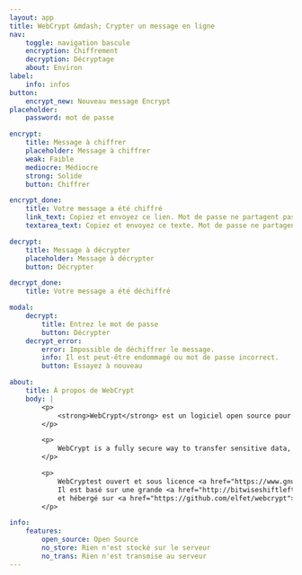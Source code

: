 ```yaml
---
layout: app
title: WebCrypt &mdash; Crypter un message en ligne
nav:
    toggle: navigation bascule
    encryption: Chiffrement
    decryption: Décryptage
    about: Environ
label:
    info: infos
button:
    encrypt_new: Nouveau message Encrypt
placeholder:
    password: mot de passe

encrypt:
    title: Message à chiffrer
    placeholder: Message à chiffrer
    weak: Faible
    mediocre: Médiocre
    strong: Solide
    button: Chiffrer

encrypt_done:
    title: Votre message a été chiffré
    link_text: Copiez et envoyez ce lien. Mot de passe ne partagent pas le même canal que le lien.
    textarea_text: Copiez et envoyez ce texte. Mot de passe ne partagent pas le même canal que le texte.

decrypt:
    title: Message à décrypter
    placeholder: Message à décrypter
    button: Décrypter

decrypt_done:
    title: Votre message a été déchiffré

modal:
    decrypt:
        title: Entrez le mot de passe
        button: Décrypter
    decrypt_error:
        error: Impossible de déchiffrer le message.
        info: Il est peut-être endommagé ou mot de passe incorrect.
        button: Essayez à nouveau

about:
    title: À propos de WebCrypt
    body: |
        <p>
            <strong>WebCrypt</strong> est un logiciel open source pour crypter les messages dans le navigateur.
        </p>

        <p>
            WebCrypt is a fully secure way to transfer sensitive data, as no messages are stored on the server and  encryption does not require any data to be transmitted to the server, the whole encryption process is happening in your browser.
        </p>

        <p>
            WebCryptest ouvert et sous licence <a href="https://www.gnu.org/licenses/gpl.html">GNU GPL</a>. 
            Il est basé sur une grande <a href="http://bitwiseshiftleft.github.io/sjcl/">Stanford Javascript Crypto Library</a> 
            et hébergé sur <a href="https://github.com/elfet/webcrypt">GitHub</a> Pages.
        </p>

info:
    features:
        open_source: Open Source
        no_store: Rien n'est stocké sur le serveur
        no_trans: Rien n'est transmise au serveur
---
```

